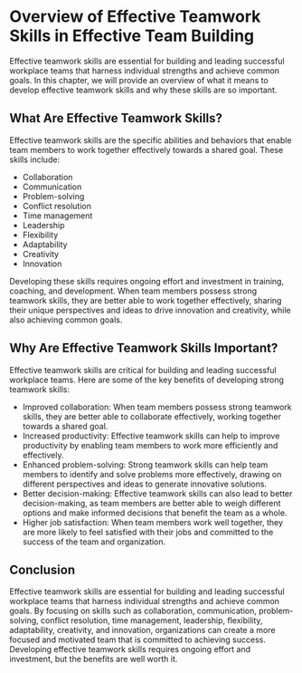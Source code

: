 Overview of Effective Teamwork Skills in Effective Team Building
=================================================================================================================

Effective teamwork skills are essential for building and leading successful workplace teams that harness individual strengths and achieve common goals. In this chapter, we will provide an overview of what it means to develop effective teamwork skills and why these skills are so important.

What Are Effective Teamwork Skills?
-----------------------------------

Effective teamwork skills are the specific abilities and behaviors that enable team members to work together effectively towards a shared goal. These skills include:

* Collaboration
* Communication
* Problem-solving
* Conflict resolution
* Time management
* Leadership
* Flexibility
* Adaptability
* Creativity
* Innovation

Developing these skills requires ongoing effort and investment in training, coaching, and development. When team members possess strong teamwork skills, they are better able to work together effectively, sharing their unique perspectives and ideas to drive innovation and creativity, while also achieving common goals.

Why Are Effective Teamwork Skills Important?
--------------------------------------------

Effective teamwork skills are critical for building and leading successful workplace teams. Here are some of the key benefits of developing strong teamwork skills:

* Improved collaboration: When team members possess strong teamwork skills, they are better able to collaborate effectively, working together towards a shared goal.
* Increased productivity: Effective teamwork skills can help to improve productivity by enabling team members to work more efficiently and effectively.
* Enhanced problem-solving: Strong teamwork skills can help team members to identify and solve problems more effectively, drawing on different perspectives and ideas to generate innovative solutions.
* Better decision-making: Effective teamwork skills can also lead to better decision-making, as team members are better able to weigh different options and make informed decisions that benefit the team as a whole.
* Higher job satisfaction: When team members work well together, they are more likely to feel satisfied with their jobs and committed to the success of the team and organization.

Conclusion
----------

Effective teamwork skills are essential for building and leading successful workplace teams that harness individual strengths and achieve common goals. By focusing on skills such as collaboration, communication, problem-solving, conflict resolution, time management, leadership, flexibility, adaptability, creativity, and innovation, organizations can create a more focused and motivated team that is committed to achieving success. Developing effective teamwork skills requires ongoing effort and investment, but the benefits are well worth it.
